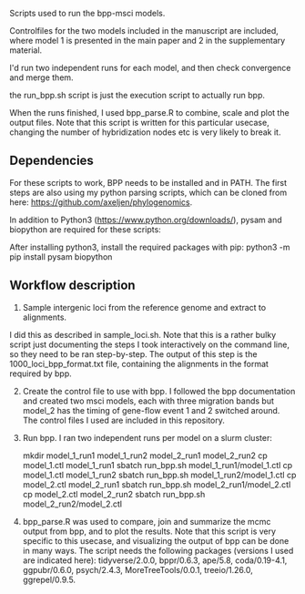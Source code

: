 Scripts used to run the bpp-msci models.

Controlfiles for the two models included in the manuscript are included, where model 1 is presented in the main paper and 2 in the supplementary material.

I'd run two independent runs for each model, and then check convergence and merge them.

the run_bpp.sh script is just the execution script to actually run bpp.

When the runs finished, I used bpp_parse.R to combine, scale and plot the output files. Note that this script is written for this particular usecase, changing the number of hybridization nodes etc is very likely to break it.

## Dependencies

For these scripts to work, BPP needs to be installed and in PATH. The first steps are also using my python parsing scripts, which can be cloned from here:
https://github.com/axeljen/phylogenomics.

In addition to Python3 (https://www.python.org/downloads/), pysam and biopython are required for these scripts:

After installing python3, install the required packages with pip:
	python3 -m pip install pysam biopython


## Workflow description

1. Sample intergenic loci from the reference genome and extract to alignments.

I did this as described in sample_loci.sh. Note that this is a rather bulky script just documenting the steps I took interactively on the command line, so they need to be ran step-by-step. The output of this step is the 1000_loci_bpp_format.txt file, containing the alignments in the format required by bpp.

2. Create the control file to use with bpp. I followed the bpp documentation and created two msci models, each with three migration bands but model_2 has the timing of gene-flow event 1 and 2 switched around. The control files I used are included in this repository.

3. Run bpp. I ran two independent runs per model on a slurm cluster:

	mkdir model_1_run1 model_1_run2 model_2_run1 model_2_run2
	cp model_1.ctl model_1_run1
	sbatch run_bpp.sh model_1_run1/model_1.ctl
	cp model_1.ctl model_1_run2
	sbatch run_bpp.sh model_1_run2/model_1.ctl
	cp model_2.ctl model_2_run1
	sbatch run_bpp.sh model_2_run1/model_2.ctl
	cp model_2.ctl model_2_run2
	sbatch run_bpp.sh model_2_run2/model_2.ctl

4. bpp_parse.R was used to compare, join and summarize the mcmc output from bpp, and to plot the results. Note that this script is very specific to this usecase, and visualizing the output of bpp can be done in many ways. The script needs the following packages (versions I used are indicated here): tidyverse/2.0.0, bppr/0.6.3, ape/5.8, coda/0.19-4.1, ggpubr/0.6.0, psych/2.4.3, MoreTreeTools/0.0.1, treeio/1.26.0, ggrepel/0.9.5.


